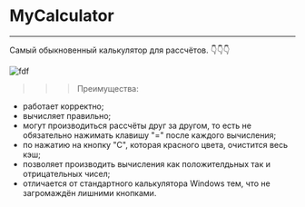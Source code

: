 # MyCalculator
____
Самый обыкновенный калькулятор для рассчётов.
:point_down::point_down::point_down:

![fdf](https://sun9-west.userapi.com/sun9-65/s/v1/ig2/BVGU1ZC-p0JTzoeivV4HqgWoQ879G24ktF4ZFmab8YHm7HKhOjvl2ZkAf5szGaoss6s5t-rQ5uAjZZ6_qBgQN9pW.jpg?size=380x371&quality=96&type=album)

>>> Преимущества:
- работает корректно;
- вычисляет правильно;
- могут производиться рассчёты друг за другом, то есть не обязательно нажимать клавишу "=" после каждого вычисления;
- по нажатию на кнопку "С", которая красного цвета, очистится весь кэш;
- позволяет производить вычисления как положителдьных так и отрицательных чисел;
- отличается от стандартного калькулятора Windows тем, что не загромаждён лишними кнопками.
